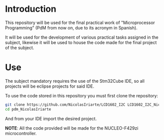 # Introduction

This repository will be used for the final practical work of "Microprocessor
Programming" (PdM from now on, due to its acronym in Spanish).

It will be used for the development of various practical tasks assigned in the
subject, likewise it will be used to house the code made for the final project
of the subject.

# Use

The subject mandatory requires the use of the Stm32Cube IDE, so all projects
will be eclipse projects for said IDE.

To use the code stored in this repository you must first clone the repository:

```bash
git clone https://github.com/NicolasIriarte/LCD1602_I2C LCD1602_I2C_NicolasIriarte
cd pdm_NicolasIriarte
```

And from your IDE import the desired project.

**NOTE**: All the code provided will be made for the NUCLEO-F429zi microcontroller.
